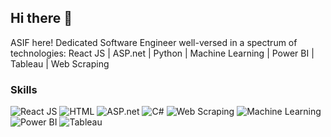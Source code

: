 ## Hi there 👋
ASIF here!
Dedicated Software Engineer well-versed in a spectrum of technologies:
React JS | ASP.net | Python | Machine Learning | Power BI | Tableau | Web Scraping

<!--
**ASIF679/Asif679** is a ✨ _special_ ✨ repository because its `README.md` (this file) appears on your GitHub profile.

Here are some ideas to get you started:
- 💬 Ask me about ...
   Web development, Web scraping, Machine learning, Data Science 
- 📫 How to reach me: ...
   asifnawaz679@gmail.com
- 😄 Pronouns: ...
- ⚡ Fun fact: ...
-->

### Skills

![React JS](https://img.icons8.com/color/48/000000/react-native.png) 
![HTML](https://img.icons8.com/color/48/000000/html-5.png) 
![ASP.net](https://img.icons8.com/color/48/000000/asp.png) 
![C#](https://img.icons8.com/color/48/000000/c-sharp-logo.png) 
![Web Scraping](https://img.icons8.com/color/48/000000/web-scraping.png) 
![Machine Learning](https://img.icons8.com/color/48/000000/machine-learning.png) 
![Power BI](https://img.icons8.com/color/48/000000/power-bi.png) 
![Tableau](https://img.icons8.com/color/48/000000/tableau-software.png)
